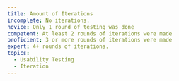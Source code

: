 ```yaml
---
title: Amount of Iterations
incomplete: No iterations.
novice: Only 1 round of testing was done
competent: At least 2 rounds of iterations were made
proficient: 3 or more rounds of iterations were made
expert: 4+ rounds of iterations.
topics:
  - Usability Testing
  - Iteration
---
```

